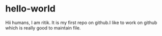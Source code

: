 # hello-world
Hii humans,
I am ritik.
It is my first repo on github.I like to work on github which is really good to maintain file.
